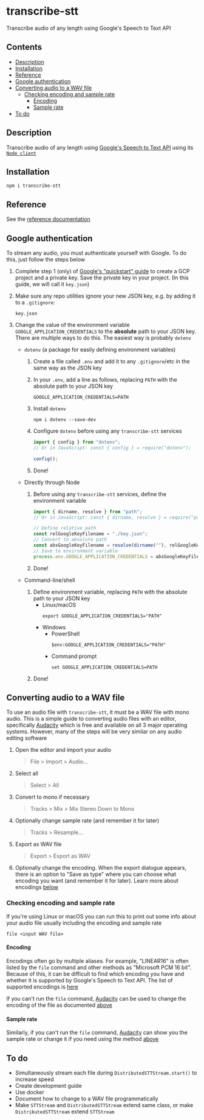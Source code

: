 # transcribe-stt

Transcribe audio of any length using Google's Speech to Text API

## Contents

- [Description](#description)
- [Installation](#installation)
- [Reference](#Reference)
- [Google authentication](#google-authentication)
- [Converting audio to a WAV file](#converting-audio-to-a-wav-file)
  - [Checking encoding and sample rate](#checking-encoding-and-sample-rate)
    - [Encoding](#encoding)
    - [Sample rate](#sampler-rate)
- [To do](#to-do)

## Description

Transcribe audio of any length using [Google's Speech to Text API](https://cloud.google.com/speech-to-text/) using its [`Node client`](https://www.npmjs.com/package/@google-cloud/speech)

## Installation

```
npm i transcribe-stt
```

## Reference

See the [reference documentation](https://github.com/EmmaGoodliffe/transcribe-stt/blob/master/docs/md/index.md)

## Google authentication

To stream any audio, you must authenticate yourself with Google. To do this, just follow the steps below

1. Complete step 1 (only) of [Google's "quickstart" guide](https://cloud.google.com/speech-to-text/docs/quickstart-client-libraries#before-you-begin) to create a GCP project and a private key. Save the private key in your project. (In this guide, we will call it `key.json`)
1. Make sure any repo utilities ignore your new JSON key, e.g. by adding it to a `.gitignore`:
   ```
   key.json
   ```
1. Change the value of the environment variable `GOOGLE_APPLICATION_CREDENTIALS` to the **absolute** path to your JSON key. There are multiple ways to do this. The easiest way is probably `dotenv`

   - `dotenv` (a package for easily defining environment variables)

     1. Create a file called `.env` and add it to any `.gitignore`/etc in the same way as the JSON key
     1. In your `.env`, add a line as follows, replacing `PATH` with the absolute path to your JSON key
        ```
        GOOGLE_APPLICATION_CREDENTIALS=PATH
        ```
     1. Install `dotenv`
        ```
        npm i dotenv --save-dev
        ```
     1. Configure `dotenv` before using any `transcribe-stt` services

        ```ts
        import { config } from "dotenv";
        // Or in JavaScript: const { config } = require("dotenv");

        config();
        ```

     1. Done!

   - Directly through Node

     1. Before using any `transcribe-stt` services, define the environment variable

        ```ts
        import { dirname, resolve } from "path";
        // Or in JavaScript: const { dirname, resolve } = require("path");

        // Define relative path
        const relGoogleKeyFilename = "./key.json";
        // Convert to absolute path
        const absGoogleKeyFilename = resolve(dirname(""), relGoogleKeyFilename);
        // Save to environment variable
        process.env.GOOGLE_APPLICATION_CREDENTIALS = absGoogleKeyFilename;
        ```

     1. Done!

   - Command-line/shell
     1. Define environment variable, replacing `PATH` with the absolute path to your JSON key
        - Linux/macOS
          ```
          export GOOGLE_APPLICATION_CREDENTIALS="PATH"
          ```
        - Windows
          - PowerShell
            ```
            $env:GOOGLE_APPLICATION_CREDENTIALS="PATH"
            ```
          - Command prompt
            ```
            set GOOGLE_APPLICATION_CREDENTIALS=PATH
            ```
     1. Done!

## Converting audio to a WAV file

To use an audio file with `transcribe-stt`, it must be a WAV file with mono audio. This is a simple guide to converting audio files with an editor, specifically [Audacity] which is free and available on all 3 major operating systems. However, many of the steps will be very similar on any audio editing software

1. Open the editor and import your audio
   > File > Import > Audio...
1. Select all
   > Select > All
1. Convert to mono if necessary
   > Tracks > Mix > Mix Stereo Down to Mono
1. Optionally change sample rate (and remember it for later)
   > Tracks > Resample...
1. Export as WAV file
   > Export > Export as WAV
1. Optionally change the encoding. When the export dialogue appears, there is an option to "Save as type" where you can choose what encoding you want (and remember it for later). Learn more about encodings [below](#encoding)

### Checking encoding and sample rate

If you're using Linux or macOS you can run this to print out some info about your audio file usually including the encoding and sample rate

```
file <input WAV file>
```

#### Encoding

Encodings often go by multiple aliases. For example, "LINEAR16" is often listed by the `file` command and other methods as "Microsoft PCM 16 bit". Because of this, it can be difficult to find which encoding you have and whether it is supported by Google's Speech to Text API. The list of supported encodings is [here](https://cloud.google.com/speech-to-text/docs/encoding)

If you can't run the `file` command, [Audacity] can be used to change the encoding of the file as documented [above](#converting-audio-to-a-wav-file)

#### Sample rate

Similarly, if you can't run the `file` command, [Audacity] can show you the sample rate or change it if you need using the method [above](#converting-audio-to-a-wav-file)

## To do

- Simultaneously stream each file during `DistributedSTTStream.start()` to increase speed
- Create development guide
- Use docker
- Document how to change to a WAV file programmatically
- Make `STTStream` and `DistributedSTTStream` extend same class, or make `DistributedSTTStream` extend `STTStream`

[audacity]: https://www.audacityteam.org/
